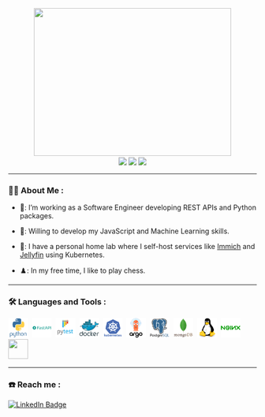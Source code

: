 <div id="header" align="center">
   <img src="https://miro.medium.com/v2/resize:fit:720/format:webp/1*LEH5tUEQReWe8Iu-UEV3Pg.gif" width="400" height="300"/>
   <div id="badges">
      <img src="https://badges.pufler.dev/repos/Jahn16?style=for-the-badge"/>
      <img src="https://badges.pufler.dev/commits/monthly/Jahn16?style=for-the-badge"/>
      <img src="https://img.shields.io/badge/OSS%20Funding-15%24-008000?style=for-the-badge&logoColor=green"/>
   </div>
</div>

---

### :technologist: About Me :

- 🐍: I’m working as a Software Engineer developing REST APIs and Python packages.

- 🚀: Willing to develop my JavaScript and Machine Learning skills.

- 🔧: I have a personal home lab where I self-host services like [Immich](https://github.com/immich-app/immich) and [Jellyfin](https://github.com/jellyfin/jellyfin) using Kubernetes.

- ♟️: In my free time, I like to play chess.

---

### :hammer_and_wrench: Languages and Tools :

<div>
   <img src="https://github.com/devicons/devicon/blob/master/icons/python/python-original-wordmark.svg" width="40" height="40"/>&nbsp;
   <img src="https://github.com/devicons/devicon/blob/master/icons/fastapi/fastapi-original-wordmark.svg" width="40" height="40"/>&nbsp;
   <img src="https://github.com/devicons/devicon/blob/master/icons/pytest/pytest-original-wordmark.svg" width="40" height="40"/>&nbsp;
   <img src="https://github.com/devicons/devicon/blob/master/icons/docker/docker-original-wordmark.svg" width="40" height="40"/>&nbsp;
   <img src="https://github.com/devicons/devicon/blob/master/icons/kubernetes/kubernetes-plain-wordmark.svg" width="40" height="40"/>&nbsp;
   <img src="https://github.com/devicons/devicon/blob/master/icons/argocd/argocd-original-wordmark.svg" width="40" height="40"/>&nbsp;
   <img src="https://github.com/devicons/devicon/blob/master/icons/postgresql/postgresql-original-wordmark.svg" width="40" height="40"/>&nbsp;
   <img src="https://github.com/devicons/devicon/blob/master/icons/mongodb/mongodb-original-wordmark.svg" width="40" height="40"/>&nbsp;
   <img src="https://github.com/devicons/devicon/blob/master/icons/linux/linux-original.svg" width="40" height="40"/>&nbsp;
   <img src="https://github.com/devicons/devicon/blob/master/icons/nginx/nginx-original.svg" width="40" height="40"/>&nbsp;
   <img src="https://www.vectorlogo.zone/logos/neovimio/neovimio-icon.svg" width="40" height="40"/>&nbsp;
</div>

---

### ☎️ Reach me :
<div id="badges">
  <a href="https://www.linkedin.com/in/jo%C3%A3o-pedro-de-oliveira-ferreira-b5696920a/">
    <img src="https://img.shields.io/badge/LinkedIn-blue?style=for-the-badge&logo=linkedin&logoColor=white" alt="LinkedIn Badge"/>
  </a>
</div>
